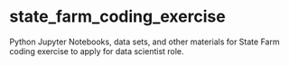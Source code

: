 # state_farm_coding_exercise
Python Jupyter Notebooks, data sets, and other materials for State Farm coding exercise to apply for data scientist role.
